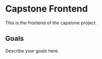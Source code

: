 # Capstone Frontend
This is the frontend of the capstone project.
## Goals
Describe your goals here.
